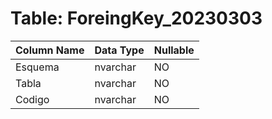 # Table: ForeingKey_20230303

| Column Name | Data Type | Nullable |
|-------------|-----------|----------|
| Esquema | nvarchar | NO |
| Tabla | nvarchar | NO |
| Codigo | nvarchar | NO |
